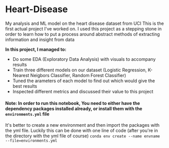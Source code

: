 # Heart-Disease
My analysis and ML model on the heart disease dataset from UCI
This is the first actual project I've worked on. I used this project as a stepping stone in order to learn how to put a process around abstract methods of extracting information and insight from data

**In this project, I managed to:**
* Do some EDA (Exploratory Data Analysis) with visuals to accompany results
* Train three different models on our dataset (Logistic Regression, K-Nearest Neigbors Classifier, Random Forest Classifier)
* Tuned the arameters of each model to find out which would give the best results
* Inspected different metrics and discussed their value to this project
#### Note: In order to run this notebook, You need to either have the dependency packages installed already, or install them with the `environments.yml` file

It's better to create a new environment and then import the packages with the yml file. Luckily this can be done with one line of code (after you're in the directory with the yml file of course)
`conda env create --name envname --file=environments.yml`
